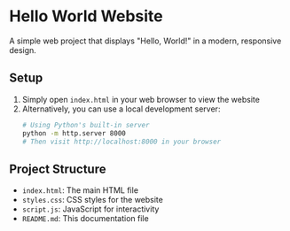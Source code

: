 # Hello World Website

A simple web project that displays "Hello, World!" in a modern, responsive design.

## Setup

1. Simply open `index.html` in your web browser to view the website
2. Alternatively, you can use a local development server:
   ```bash
   # Using Python's built-in server
   python -m http.server 8000
   # Then visit http://localhost:8000 in your browser
   ```

## Project Structure

- `index.html`: The main HTML file
- `styles.css`: CSS styles for the website
- `script.js`: JavaScript for interactivity
- `README.md`: This documentation file 